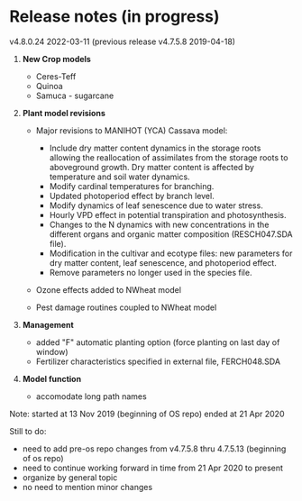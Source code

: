 # Release notes (in progress)

v4.8.0.24 2022-03-11
(previous release v4.7.5.8 2019-04-18)

1. **New Crop models**
    - Ceres-Teff 
    - Quinoa
    - Samuca - sugarcane

2. **Plant model revisions**
    - Major revisions to MANIHOT (YCA) Cassava model:
       - Include dry matter content dynamics in the storage roots allowing the reallocation of assimilates from the storage roots to aboveground growth. Dry matter              content is affected by temperature and soil water dynamics.
       - Modify cardinal temperatures for branching.
       - Updated photoperiod effect by branch level. 
       - Modify dynamics of leaf senescence due to water stress.
       - Hourly VPD effect in potential transpiration and photosynthesis.
       - Changes to the N dynamics with new concentrations in the different organs and organic matter composition (RESCH047.SDA file).
       - Modification in the cultivar and ecotype files: new parameters for dry matter content, leaf senescence, and photoperiod effect. 
       - Remove parameters no longer used in the species file. 
 
    - Ozone effects added to NWheat model
    - Pest damage routines coupled to NWheat model

3. **Management**
    - added "F" automatic planting option (force planting on last day of window)
    - Fertilizer characteristics specified in external file, FERCH048.SDA

4. **Model function**
    - accomodate long path names
     

Note: started at 13 Nov 2019 (beginning of OS repo) ended at 21 Apr 2020

Still to do:
- need to add pre-os repo changes from v4.7.5.8 thru 4.7.5.13 (beginning of os repo)
- need to continue working forward in time from 21 Apr 2020 to present
- organize by general topic
- no need to mention minor changes



